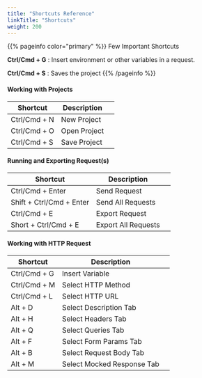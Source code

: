 ```yaml
---
title: "Shortcuts Reference"
linkTitle: "Shortcuts"
weight: 200
---
```


{{% pageinfo color="primary" %}}
Few Important Shortcuts

**Ctrl/Cmd + G** : Insert environment or other variables in a request. 

**Ctrl/Cmd + S** : Saves the project
{{% /pageinfo %}}


#### Working with Projects

|   Shortcut   | Description  |     |
| ------------ | ------------ | --- |
| Ctrl/Cmd + N | New Project  |     |
| Ctrl/Cmd + O | Open Project |     |
| Ctrl/Cmd + S | Save Project |     |

#### Running and Exporting Request(s)

|         Shortcut         |     Description     |     |
| ------------------------ | ------------------- | --- |
| Ctrl/Cmd + Enter         | Send Request        |     |
| Shift + Ctrl/Cmd + Enter | Send All Requests   |     |
| Ctrl/Cmd + E             | Export Request      |     |
| Short + Ctrl/Cmd + E     | Export All Requests |     |

#### Working with HTTP Request

|   Shortcut   |        Description         |     |
| ------------ | -------------------------- | --- |
| Ctrl/Cmd + G | Insert Variable            |     |
| Ctrl/Cmd + M | Select HTTP Method         |     |
| Ctrl/Cmd + L | Select HTTP URL            |     |
| Alt + D      | Select Description Tab     |     |
| Alt + H      | Select Headers Tab         |     |
| Alt + Q      | Select Queries Tab         |     |
| Alt + F      | Select Form Params Tab     |     |
| Alt + B      | Select Request Body Tab    |     |
| Alt + M      | Select Mocked Response Tab |     |
